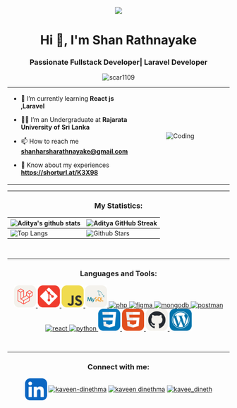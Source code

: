 <p align="center" ><img  src = "https://github.com/7oSkaaa/7oSkaaa/blob/main/Images/about_me.gif?raw=true" width = 100px></p>
<h1 align="center">Hi 👋, I'm Shan Rathnayake</h1>
<h3 align="center">Passionate Fullstack Developer| Laravel Developer</h3>
<p align="center"> <img src="https://komarev.com/ghpvc/?username=HShan99&label=Profile%20views&color=0e75b6&style=flat" alt="scar1109" /> </p>

<table align="center">
<tr border="none">
<td width="50%" align="left">
  
- 🌱 I’m currently learning **React js ,Laravel**
  
- 🧑‍🎓 I’m an Undergraduate at **Rajarata University of Sri Lanka**

- 📫 How to reach me **shanharsharathnayake@gmail.com**

- 📄 Know about my experiences **https://shorturl.at/K3X98**
  

</td>
<td width="50%" align="center">

  <img align="center" alt="Coding" width="450" src="https://repository-images.githubusercontent.com/588181932/e36ec678-7984-4cdd-8e4c-a3932772ff8e">

  
  </td>
</tr>
</table>

---
<h3 align="center">My Statistics:</h3>

| ![Aditya's github stats](https://github-readme-stats.vercel.app/api?username=HShan99&show_icons=true&theme=tokyonight) | ![Aditya GitHub Streak](https://github-readme-streak-stats.herokuapp.com/?user=HShan99&theme=tokyonight) |
| --- | --- |
| ![Top Langs](https://github-readme-stats.vercel.app/api/top-langs/?username=HShan99&theme=tokyonight) | ![Github Stars](https://github-readme-stats.vercel.app/api?username=HShan99&show_icons=true&locale=en&count_private=true&hide_rank=true&custom_title=My%20GitHub%20Stats&disable_animations=true&theme=tokyonight) |

<br>

---

<h3 align="center">Languages and Tools:</h3>

<p align="center">  <a href="https://laravelscm.com/" target="_blank" rel="noreferrer"> <img src="https://github.com/tandpfun/skill-icons/blob/main/icons/Laravel-Light.svg" alt="git" width="50" height="50" color="white"/> </a> <a href="https://git-scm.com/" target="_blank" rel="noreferrer"> <img src="https://github.com/tandpfun/skill-icons/blob/main/icons/Git.svg" alt="git" width="50" height="50"/> </a>  <a href="https://developer.mozilla.org/en-US/docs/Web/JavaScript" target="_blank" rel="noreferrer"> <img src="https://github.com/tandpfun/skill-icons/blob/main/icons/JavaScript.svg" alt="javascript" width="50" height="50"/> </a>  <a href="https://www.mysql.com/" target="_blank" rel="noreferrer"> <img src="https://github.com/tandpfun/skill-icons/blob/main/icons/MySQL-Light.svg" alt="mysql" width="50" height="50"/> </a>  <a href="https://www.php.net" target="_blank" rel="noreferrer"> <img src="https://github.com/Scar1109/skill-icons/blob/Scar1109/icons/PHP-Light.svg" alt="php" width="50" height="50"/> </a> <a href="https://www.figma.com/" target="_blank" rel="noreferrer"> <img src="https://github.com/Scar1109/skill-icons/blob/main/icons/Figma-Light.svg" alt="figma" width="50" height="50"/> </a>  <a href="https://www.mongodb.com/" target="_blank" rel="noreferrer"> <img src="https://github.com/Scar1109/skill-icons/blob/main/icons/MongoDB.svg" alt="mongodb" width="50" height="50"/> </a>  <a href="https://postman.com" target="_blank" rel="noreferrer"> <img src="https://github.com/Scar1109/skill-icons/blob/main/icons/Postman.svg" alt="postman" width="50" height="50"/> </a> <a href="https://reactjs.org/" target="_blank" rel="noreferrer"> <img src="https://github.com/Scar1109/skill-icons/blob/main/icons/React-Light.svg" alt="react" width="50" height="50"/> </a> <a href="https://www.python.org" target="_blank" rel="noreferrer"> <img src="https://github.com/Scar1109/skill-icons/blob/main/icons/Python-Light.svg" alt="python" width="50" height="50"/> </a> <a href="https://www.w3schools.com/css/" target="_blank" rel="noreferrer"> <img src="https://github.com/tandpfun/skill-icons/blob/main/icons/CSS.svg" alt="python" width="50" height="50"/> </a> <a href="https://www.w3schools.com/html/" target="_blank" rel="noreferrer"> <img src="https://github.com/tandpfun/skill-icons/blob/main/icons/HTML.svg" alt="python" width="50" height="50"/> </a> </a> <a href="https://www.github.com" target="_blank" rel="noreferrer"> <img src="https://github.com/tandpfun/skill-icons/blob/main/icons/Github-Light.svg" alt="python" width="50" height="50"/> </a> </a> <a href="https://www.wordpress.com" target="_blank" rel="noreferrer"> <img src="https://github.com/tandpfun/skill-icons/blob/main/icons/Wordpress.svg" alt="python" width="50" height="50"/> </a> </p>

<br>

---


<h3 align="center">Connect with me:</h3>
<p align="center">
<a href="www.linkedin.com/in/shan-rathnayake-0149751b8" target="blank"><img align="center" src="https://github.com/tandpfun/skill-icons/blob/main/icons/LinkedIn.svg" alt="kaveendinethma" height="50" width="50" /></a>
<a href="https://stackoverflow.com/users/24387867/shan-rathnayake" target="blank"><img align="center" src="https://raw.githubusercontent.com/rahuldkjain/github-profile-readme-generator/master/src/images/icons/Social/stack-overflow.svg" alt="kaveen-dinethma" height="50" width="50" /></a>
<a href="https://fb.com/shan harsha" target="blank"><img align="center" src="https://raw.githubusercontent.com/rahuldkjain/github-profile-readme-generator/master/src/images/icons/Social/facebook.svg" alt="kaveen dinethma" height="50" width="50" /></a>
<a href="https://www.instagram.com/shan_harsha_/" target="blank"><img align="center" src="https://www.edigitalagency.com.au/wp-content/uploads/new-Instagram-icon-png-full-colour.png" alt="kavee_dineth" height="50" width="50" /></a>
</p>

